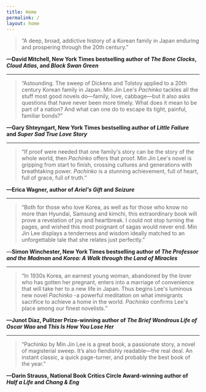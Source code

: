 ```yaml
---
title: Home
permalink: /
layout: home
---
```



> “A deep, broad, addictive history of a Korean family in Japan enduring and prospering through the 20th century.”

**—David Mitchell, New York Times bestselling author of *The Bone Clocks*, *Cloud Atlas*, and *Black Swan Green***

---

> “Astounding. The sweep of Dickens and Tolstoy applied to a 20th century Korean family in Japan. Min Jin Lee's *Pachinko* tackles all the stuff most good novels do—family, love, cabbage—but it also asks questions that have never been more timely. What does it mean to be part of a nation? And what can one do to escape its tight, painful, familiar bonds?”

**—Gary Shteyngart, New York Times bestselling author of *Little Failure* and *Super Sad True Love Story***

---

> “If proof were needed that one family's story can be the story of the whole world, then *Pachinko* offers that proof. Min Jin Lee's novel is gripping from start to finish, crossing cultures and generations with breathtaking power. *Pachinko* is a stunning achievement, full of heart, full of grace, full of truth.”

**—Erica Wagner, author of *Ariel's Gift* and *Seizure***

---

> “Both for those who love Korea, as well as for those who know no more than Hyundai, Samsung and kimchi, this extraordinary book will prove a revelation of joy and heartbreak. I could not stop turning the pages, and wished this most poignant of sagas would never end. Min Jin Lee displays a tenderness and wisdom ideally matched to an unforgettable tale that she relates just perfectly.”

—**Simon Winchester, New York Times bestselling author of *The Professor and the Madman* and *Korea: A Walk through the Land of Miracles***

---

> “In 1930s Korea, an earnest young woman, abandoned by the lover who has gotten her pregnant, enters into a marriage of convenience that will take her to a new life in Japan. Thus begins Lee's luminous new novel *Pachinko* -a powerful meditation on what immigrants sacrifice to achieve a home in the world. *Pachinko* confirms Lee's place among our finest novelists.”

**—Junot Díaz, Pulitzer Prize-winning author of *The Brief Wondrous Life of Oscar Wao* and *This Is How You Lose Her***

---

> “Pachinko by Min Jin Lee is a great book, a passionate story, a novel of magisterial sweep. It’s also fiendishly readable—the real deal. An instant classic, a quick page-turner, and probably the best book of the year.”

**—Darin Strauss, National Book Critics Circle Award-winning author of *Half a Life* and *Chang & Eng***
